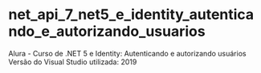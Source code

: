 # net_api_7_net5_e_identity_autenticando_e_autorizando_usuarios
Alura - Curso de .NET 5 e Identity: Autenticando e autorizando usuários
Versão do Visual Studio utilizada: 2019
